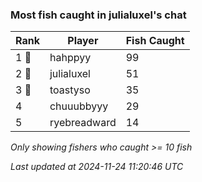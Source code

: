 ### Most fish caught in julialuxel's chat
| Rank | Player | Fish Caught |
|------|--------|-----------|
| 1 🥇  | hahppyy  | 99 |
| 2 🥈  | julialuxel  | 51 |
| 3 🥉  | toastyso  | 35 |
| 4  | chuuubbyyy  | 29 |
| 5  | ryebreadward  | 14 |

_Only showing fishers who caught >= 10 fish_

_Last updated at 2024-11-24 11:20:46 UTC_